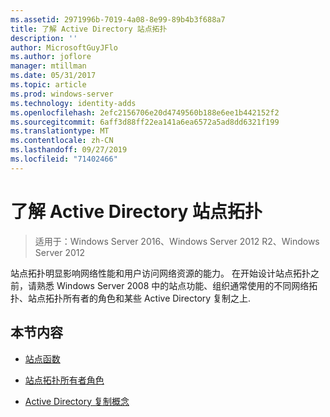 ```yaml
---
ms.assetid: 2971996b-7019-4a08-8e99-89b4b3f688a7
title: 了解 Active Directory 站点拓扑
description: ''
author: MicrosoftGuyJFlo
ms.author: joflore
manager: mtillman
ms.date: 05/31/2017
ms.topic: article
ms.prod: windows-server
ms.technology: identity-adds
ms.openlocfilehash: 2efc2156706e20d4749560b188e6ee1b442152f2
ms.sourcegitcommit: 6aff3d88ff22ea141a6ea6572a5ad8dd6321f199
ms.translationtype: MT
ms.contentlocale: zh-CN
ms.lasthandoff: 09/27/2019
ms.locfileid: "71402466"
---
```

# <a name="understanding-active-directory-site-topology"></a>了解 Active Directory 站点拓扑

>适用于：Windows Server 2016、Windows Server 2012 R2、Windows Server 2012

站点拓扑明显影响网络性能和用户访问网络资源的能力。 在开始设计站点拓扑之前，请熟悉 Windows Server 2008 中的站点功能、组织通常使用的不同网络拓扑、站点拓扑所有者的角色和某些 Active Directory 复制之上.  
  
## <a name="in-this-section"></a>本节内容  
  
-   [站点函数](../../ad-ds/plan/Site-Functions.md)  
  
-   [站点拓扑所有者角色](../../ad-ds/plan/Site-Topology-Owner-Role.md)  
  
-   [Active Directory 复制概念](../../ad-ds/get-started/replication/Active-Directory-Replication-Concepts.md)  
  


